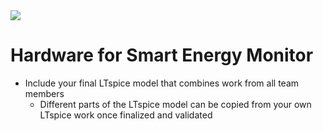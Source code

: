 <img src="https://github.com/ee209-2020class/ee209-2020class.github.io/blob/master/ExtraInfo/logo.png">

# Hardware for Smart Energy Monitor

- Include your final LTspice model that combines work from all team members
  - Different parts of the LTspice model can be copied from your own LTspice work once finalized and validated



